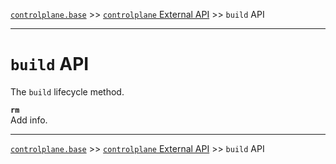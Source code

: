 [`controlplane.base`](../README.md) >> [`controlplane` External API](./CONTROLPLANE-BASE-EXTERNAL-API.md) >> `build` API

-----

# `build` API

The `build` lifecycle method.

__`rm`__  
Add info.  

-----
[`controlplane.base`](../README.md) >> [`controlplane` External API](./CONTROLPLANE-BASE-EXTERNAL-API.md) >> `build` API

